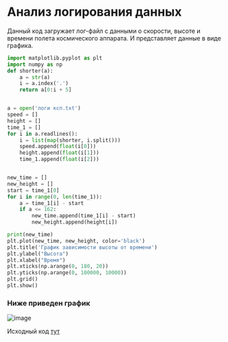 # Анализ логирования данных

Данный код загружает лог-файл с данными о скорости, высоте и времени полета космического аппарата. И представляет данные в виде графика.
```python
import matplotlib.pyplot as plt
import numpy as np
def shorter(a):
    a = str(a)
    i = a.index('.')
    return a[0:i + 5]


a = open('логи ксп.txt')
speed = []
height = []
time_1 = []
for i in a.readlines():
    i = list(map(shorter, i.split()))
    speed.append(float(i[0]))
    height.append(float(i[1]))
    time_1.append(float(i[2]))


new_time = []
new_height = []
start = time_1[0]
for i in range(0, len(time_1)):
    a = time_1[i] - start
    if a <= 162:
        new_time.append(time_1[i] - start)
        new_height.append(height[i])

print(new_time)
plt.plot(new_time, new_height, color='black')
plt.title('График зависимости высоты от времени')
plt.ylabel("Высота")
plt.xlabel("Время")
plt.xticks(np.arange(0, 180, 20))
plt.yticks(np.arange(0, 100000, 10000))
plt.grid()
plt.show()
```
### Ниже приведен график
![image](https://github.com/zmskvxd/Kerbal-Project/assets/154624315/8c019f6d-f8fd-45ed-9557-33ebcf924016)

Исходный код [тут](https://github.com/zmskvxd/Kerbal-Project/blob/main/Programming/Analyzing%20logging.py)
